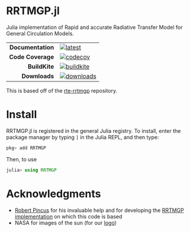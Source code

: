 # RRTMGP.jl

Julia implementation of Rapid and accurate Radiative Transfer Model for General Circulation Models.

|||
|---------------------:|:----------------------------------------------|
| **Documentation**    | [![latest][docs-latest-img]][docs-latest-url] |
| **Code Coverage**    | [![codecov][codecov-img]][codecov-url]        |
| **BuildKite**        | [![buildkite][buildkite-img]][buildkite-url]  |
| **Downloads**        | [![downloads][downloads-img]][downloads-url]  |


[docs-latest-img]: https://img.shields.io/badge/docs-latest-blue.svg
[docs-latest-url]: https://CliMA.github.io/RRTMGP.jl/latest/

[codecov-img]: https://codecov.io/gh/CliMA/RRTMGP.jl/branch/main/graph/badge.svg
[codecov-url]: https://codecov.io/gh/CliMA/RRTMGP.jl

[buildkite-img]: https://badge.buildkite.com/ee3a0c43cf4925ee14a966f794ac85d0b9439244d23e43b308.svg
[buildkite-url]: https://buildkite.com/clima/rrtmgp-ci

[downloads-img]: https://img.shields.io/badge/dynamic/json?url=http%3A%2F%2Fjuliapkgstats.com%2Fapi%2Fv1%2Ftotal_downloads%2FRRTMGP&query=total_requests&suffix=%2Ftotal&label=Downloads
[downloads-url]: http://juliapkgstats.com/pkg/RRTMGP

This is based off of the [rte-rrtmgp](https://github.com/RobertPincus/rte-rrtmgp) repository.

# Install

RRTMGP.jl is registered in the general Julia registry. To install, enter the package manager by typing `]` in the Julia REPL, and then type:

```julia
pkg> add RRTMGP
```

Then, to use

```julia
julia> using RRTMGP
```

# Acknowledgments

 - [Robert Pincus](https://github.com/RobertPincus) for his invaluable help and for developing the [RRTMGP implementation](https://github.com/earth-system-radiation/rte-rrtmgp) on which this code is based
 - NASA for images of the sun (for our [logo](https://clima.github.io/RRTMGP.jl/latest/assets/logo.png))
